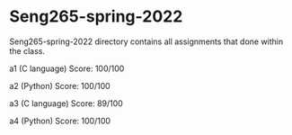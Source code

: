 # Seng265-spring-2022

Seng265-spring-2022 directory contains all assignments that done within the class.

a1 (C language) Score: 100/100 

a2 (Python)     Score: 100/100   

a3 (C language) Score:  89/100  

a4 (Python)     Score: 100/100  
